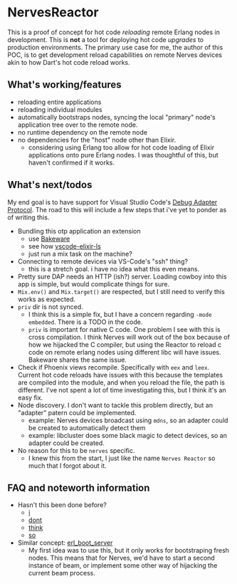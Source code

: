 # NervesReactor

This is a proof of concept for hot code *reloading* remote Erlang nodes in development.
This is **not** a tool for deploying hot code *upgrades* to production environments.
The primary use case for me, the author of this POC, is to get development reload capabilities
on remote Nerves devices akin to how Dart's hot code reload works.

## What's working/features

* reloading entire applications
* reloading individual modules
* automatically bootstraps nodes, syncing the local "primary" node's application tree over to the
  remote node.
* no runtime dependency on the remote node
* no dependencies for the "host" node other than Elixir.
  * considering using Erlang too allow for hot code loading of Elixir
    applications onto pure Erlang nodes. I was thoughtful of this, but haven't
    confirmed if it works.

## What's next/todos

My end goal is to have support for Visual Studio Code's
[Debug Adapter Protocol](https://microsoft.github.io/debug-adapter-protocol/).
The road to this will include a few steps that i've yet to ponder as of writing this.

* Bundling this otp application an extension
  * use [Bakeware](https://github.com/bake-bake-bake/bakeware)
  * see how [vscode-elixir-ls](https://github.com/elixir-lsp/vscode-elixir-ls)
  * just run a mix task on the machine?
* Connecting to remote devices via VS-Code's "ssh" thing?
  * this is a stretch goal. i have no idea what this even means.
* Pretty sure DAP needs an HTTP (ish?) server. Loading cowboy into this app is simple,
  but would complicate things for sure.
* `Mix.env()` and `Mix.target()` are respected, but I still need to verify this works as expected.
* `priv` dir is not synced.
  * I think this is a simple fix, but I have a concern regarding `-mode embedded`. There is a TODO in the code.
  * `priv` is important for native C code. One problem I see with this is cross compilation.
    I think Nerves will work out of the box because of how we hijacked the C compiler, but using the Reactor
    to reload c code on remote erlang nodes using different libc will have issues. Bakeware shares the same issue.
* Check if Phoenix views recompile. Specifically with `eex` and `leex`. Current hot code reloads have issues with
  this because the templates are compiled into the module, and when you reload the file, the path is different.
  I've not spent a lot of time investigating this, but I think it's an easy fix.
* Node discovery. I don't want to tackle this problem directly, but an "adapter" patern could be implemented.
  * example: Nerves devices broadcast using `mdns`, so an adapter could be created to automatically detect them
  * example: libcluster does some black magic to detect devices, so an adapter could be created.
* No reason for this to be `nerves` specific.
  * I knew this from the start, I just like the name `Nerves Reactor` so much that I forgot about it.

## FAQ and noteworth information

* Hasn't this been done before?
  * [i](https://github.com/kentaro/mix_tasks_upload_hotswap)
  * [dont](https://embedded-elixir.com/post/2018-12-10-using-distribution-to-test-hardware/)
  * [think](https://gist.github.com/ConnorRigby/c98d9112459ac6b3020d9c2bc13140b4)
  * [so](https://github.com/Tubitv/ex_loader)
* Similar concept: [erl_boot_server](https://erlang.org/doc/man/erl_boot_server.html)
  * My first idea was to use this, but it only works for bootstraping fresh nodes.
    This means that for Nerves, we'd have to start a second instance of beam, or
    implement some other way of hijacking the current beam process.
